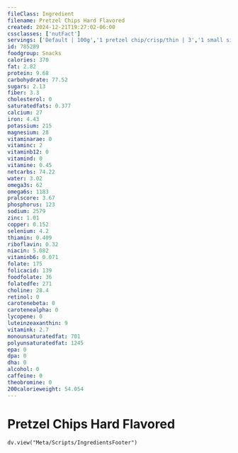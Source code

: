 ```yaml
---
fileClass: Ingredient
filename: Pretzel Chips Hard Flavored
created: 2024-12-21T19:27:02-06:00
cssclasses: ['nutFact']
servings: ['Default | 100g','1 pretzel chip/crisp/thin | 3','1 small single serving bag | 28','1 medium single serving bag | 57','1 large single serving bag | 85','1 100 calorie package | 25','1 cup | 40']
id: 785289
foodgroup: Snacks
calories: 370
fat: 2.82
protein: 9.68
carbohydrate: 77.52
sugars: 2.13
fiber: 3.3
cholesterol: 0
saturatedfats: 0.377
calcium: 27
iron: 4.43
potassium: 215
magnesium: 28
vitaminarae: 0
vitaminc: 2
vitaminb12: 0
vitamind: 0
vitamine: 0.45
netcarbs: 74.22
water: 3.02
omega3s: 62
omega6s: 1183
pralscore: 3.67
phosphorus: 123
sodium: 2579
zinc: 1.01
copper: 0.152
selenium: 4.2
thiamin: 0.409
riboflavin: 0.32
niacin: 5.082
vitaminb6: 0.071
folate: 175
folicacid: 139
foodfolate: 36
folatedfe: 271
choline: 28.4
retinol: 0
carotenebeta: 0
carotenealpha: 0
lycopene: 0
luteinzeaxanthin: 9
vitamink: 2.7
monounsaturatedfat: 701
polyunsaturatedfat: 1245
epa: 0
dpa: 0
dha: 0
alcohol: 0
caffeine: 0
theobromine: 0
200calorieweight: 54.054
---
```


# Pretzel Chips Hard Flavored

```dataviewjs
dv.view("Meta/Scripts/IngredientsFooter")
```